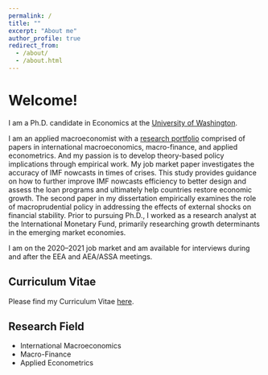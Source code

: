 ```yaml
---
permalink: /
title: ""
excerpt: "About me"
author_profile: true
redirect_from: 
  - /about/
  - /about.html
---
```


Welcome! 
======
I am a Ph.D. candidate in Economics at the [University of Washington](https://econ.washington.edu/). 

I am an applied macroeconomist with a [research portfolio](https://econmonicagr.github.io/research/) comprised of papers in international macroeconomics, macro-finance, and applied econometrics. And my passion is to develop theory-based policy implications through empirical work. My job market paper investigates the accuracy of IMF nowcasts in times of crises. This study provides guidance on how to further improve IMF nowcasts efficiency to better design and assess the loan programs and ultimately help countries restore economic growth. The second paper in my dissertation empirically examines the role of macroprudential policy in addressing the effects of external shocks on financial stability. Prior to pursuing Ph.D., I worked as a research analyst at the International Monetary Fund, primarily researching growth determinants in the emerging market economies. 

I am on the 2020–2021 job market and am available for interviews during and after the EEA and AEA/ASSA meetings.


Curriculum Vitae
------
Please find my Curriculum Vitae [here](https://econmonicagr.github.io/files/MonicaGR_CV.pdf).


Research Field
------
* International Macroeconomics
* Macro-Finance
* Applied Econometrics
  
  
